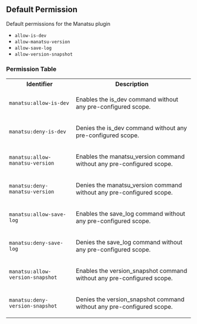 ## Default Permission

Default permissions for the Manatsu plugin

- `allow-is-dev`
- `allow-manatsu-version`
- `allow-save-log`
- `allow-version-snapshot`

### Permission Table 

<table>
<tr>
<th>Identifier</th>
<th>Description</th>
</tr>


<tr>
<td>

`manatsu:allow-is-dev`

</td>
<td>

Enables the is_dev command without any pre-configured scope.

</td>
</tr>

<tr>
<td>

`manatsu:deny-is-dev`

</td>
<td>

Denies the is_dev command without any pre-configured scope.

</td>
</tr>

<tr>
<td>

`manatsu:allow-manatsu-version`

</td>
<td>

Enables the manatsu_version command without any pre-configured scope.

</td>
</tr>

<tr>
<td>

`manatsu:deny-manatsu-version`

</td>
<td>

Denies the manatsu_version command without any pre-configured scope.

</td>
</tr>

<tr>
<td>

`manatsu:allow-save-log`

</td>
<td>

Enables the save_log command without any pre-configured scope.

</td>
</tr>

<tr>
<td>

`manatsu:deny-save-log`

</td>
<td>

Denies the save_log command without any pre-configured scope.

</td>
</tr>

<tr>
<td>

`manatsu:allow-version-snapshot`

</td>
<td>

Enables the version_snapshot command without any pre-configured scope.

</td>
</tr>

<tr>
<td>

`manatsu:deny-version-snapshot`

</td>
<td>

Denies the version_snapshot command without any pre-configured scope.

</td>
</tr>
</table>
